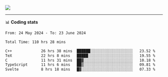 <picture>
  <source
  srcset="https://github-readme-stats.vercel.app/api?username=sant0s12&show_icons=true&theme=dark"
  media="(prefers-color-scheme: dark)"
  />
  <source
  srcset="https://github-readme-stats.vercel.app/api?username=sant0s12&show_icons=true"
  media="(prefers-color-scheme: light)"
  />
  <img src="https://github-readme-stats.vercel.app/api?username=sant0s12&show_icons=true" />
</picture>

---

📊 **Coding stats**

<!--START_SECTION:waka-->

```txt
From: 24 May 2024 - To: 23 June 2024

Total Time: 110 hrs 28 mins

C++             26 hrs 38 mins  ██████░░░░░░░░░░░░░░░░░░░   23.52 %
TeX             22 hrs 8 mins   █████░░░░░░░░░░░░░░░░░░░░   19.55 %
C               11 hrs 31 mins  ██▓░░░░░░░░░░░░░░░░░░░░░░   10.18 %
TypeScript      11 hrs 6 mins   ██▒░░░░░░░░░░░░░░░░░░░░░░   09.81 %
Svelte          8 hrs 18 mins   █▓░░░░░░░░░░░░░░░░░░░░░░░   07.33 %
```

<!--END_SECTION:waka-->
